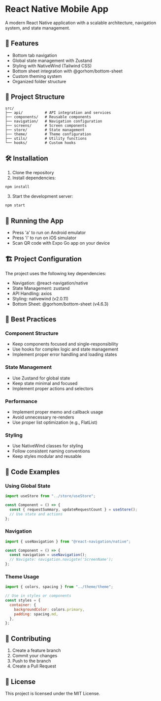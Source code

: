 # React Native Mobile App

A modern React Native application with a scalable architecture, navigation system, and state management.

## 🚀 Features

- Bottom tab navigation
- Global state management with Zustand
- Styling with NativeWind (Tailwind CSS)
- Bottom sheet integration with @gorhom/bottom-sheet
- Custom theming system
- Organized folder structure

## 📁 Project Structure

```
src/
├── api/          # API integration and services
├── components/   # Reusable components
├── navigation/   # Navigation configuration
├── screens/      # Screen components
├── store/        # State management
├── theme/        # Theme configuration
├── utils/        # Utility functions
└── hooks/        # Custom hooks
```

## 🛠 Installation

1. Clone the repository
2. Install dependencies:

```bash
npm install
```

3. Start the development server:

```bash
npm start
```

## 📱 Running the App

- Press 'a' to run on Android emulator
- Press 'i' to run on iOS simulator
- Scan QR code with Expo Go app on your device

## 🏗 Project Configuration

The project uses the following key dependencies:

- Navigation: @react-navigation/native
- State Management: zustand
- API Handling: axios
- Styling: nativewind (v2.0.11)
- Bottom Sheet: @gorhom/bottom-sheet (v4.6.3)

## 🔧 Best Practices

### Component Structure

- Keep components focused and single-responsibility
- Use hooks for complex logic and state management
- Implement proper error handling and loading states

### State Management

- Use Zustand for global state
- Keep state minimal and focused
- Implement proper actions and selectors

### Performance

- Implement proper memo and callback usage
- Avoid unnecessary re-renders
- Use proper list optimization (e.g., FlatList)

### Styling

- Use NativeWind classes for styling
- Follow consistent naming conventions
- Keep styles modular and reusable

## 🔎 Code Examples

### Using Global State

```javascript
import useStore from "../store/useStore";

const Component = () => {
  const { requestSummary, updateRequestCount } = useStore();
  // Use state and actions
};
```

### Navigation

```javascript
import { useNavigation } from "@react-navigation/native";

const Component = () => {
  const navigation = useNavigation();
  // Navigate: navigation.navigate('ScreenName');
};
```

### Theme Usage

```javascript
import { colors, spacing } from "../theme/theme";

// Use in styles or components
const styles = {
  container: {
    backgroundColor: colors.primary,
    padding: spacing.md,
  },
};
```

## 📝 Contributing

1. Create a feature branch
2. Commit your changes
3. Push to the branch
4. Create a Pull Request

## 📄 License

This project is licensed under the MIT License.
